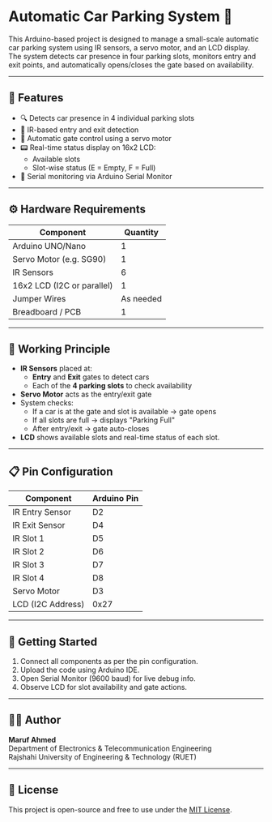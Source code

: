 # Automatic Car Parking System 🚗

This Arduino-based project is designed to manage a small-scale automatic car parking system using IR sensors, a servo motor, and an LCD display. The system detects car presence in four parking slots, monitors entry and exit points, and automatically opens/closes the gate based on availability.

---

## 📌 Features

- 🔍 Detects car presence in 4 individual parking slots
- 🚦 IR-based entry and exit detection
- 🔄 Automatic gate control using a servo motor
- 📟 Real-time status display on 16x2 LCD:
  - Available slots
  - Slot-wise status (E = Empty, F = Full)
- 📡 Serial monitoring via Arduino Serial Monitor

---

## ⚙️ Hardware Requirements

| Component              | Quantity |
|------------------------|----------|
| Arduino UNO/Nano       | 1        |
| Servo Motor (e.g. SG90)| 1        |
| IR Sensors             | 6        |
| 16x2 LCD (I2C or parallel) | 1    |
| Jumper Wires           | As needed |
| Breadboard / PCB       | 1        |

---

## 🧠 Working Principle

- **IR Sensors** placed at:
  - **Entry** and **Exit** gates to detect cars
  - Each of the **4 parking slots** to check availability
- **Servo Motor** acts as the entry/exit gate
- System checks:
  - If a car is at the gate and slot is available → gate opens
  - If all slots are full → displays "Parking Full"
  - After entry/exit → gate auto-closes
- **LCD** shows available slots and real-time status of each slot.

---

## 📋 Pin Configuration

| Component         | Arduino Pin |
|------------------|-------------|
| IR Entry Sensor   | D2          |
| IR Exit Sensor    | D4          |
| IR Slot 1         | D5          |
| IR Slot 2         | D6          |
| IR Slot 3         | D7          |
| IR Slot 4         | D8          |
| Servo Motor       | D3          |
| LCD (I2C Address) | 0x27        |

---

## 🚀 Getting Started

1. Connect all components as per the pin configuration.
2. Upload the code using Arduino IDE.
3. Open Serial Monitor (9600 baud) for live debug info.
4. Observe LCD for slot availability and gate actions.

---

## 🧑‍💻 Author

**Maruf Ahmed**  
Department of Electronics & Telecommunication Engineering  
Rajshahi University of Engineering & Technology (RUET)

---



## 📝 License

This project is open-source and free to use under the [MIT License](https://opensource.org/licenses/MIT).

